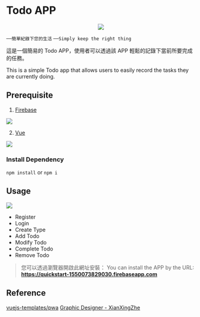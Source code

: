# Todo APP

<div style="text-align:center"><img src ="https://i.imgur.com/kQQfdNP.png" /></div>

`──簡單紀錄下您的生活`
`──Simply keep the right thing`

這是一個簡易的 Todo APP，使用者可以透過該 APP 輕鬆的記錄下當前所要完成的任務。

This is a simple Todo app that allows users to easily record the tasks they are currently doing.


## Prerequisite

1. [Firebase](https://firebase.google.com/)

![](https://i.imgur.com/pkm5kPX.png)

2. [Vue](https://vuejs.org/)

![](https://i.imgur.com/q6ZR3Fq.png)

### Install Dependency

`npm install` or `npm i`

## Usage

![](https://i.imgur.com/rr2Ky4l.png)

* Register
* Login
* Create Type
* Add Todo
* Modify Todo
* Complete Todo
* Remove Todo

> 您可以透過瀏覽器開啟此網址安裝：
> You can install the APP by the URL:
> **https://quickstart-1550073829030.firebaseapp.com**


## Reference

[vuejs-templates/pwa](https://github.com/vuejs-templates/pwa)
[Graphic Designer - XianXingZhe](https://www.instagram.com/xianxingzhe1106/)
